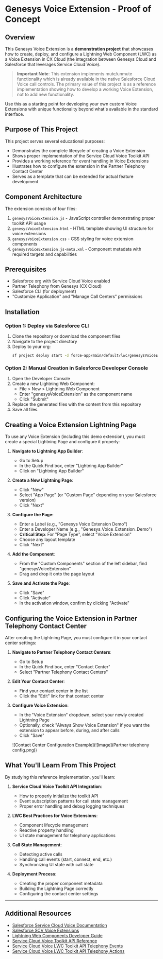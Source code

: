 # Genesys Voice Extension - Proof of Concept

## Overview

This Genesys Voice Extension is a **demonstration project** that showcases how to create, deploy, and configure a Lightning Web Component (LWC) as a Voice Extension in CX Cloud (the integration between Genesys Cloud and Salesforce that leverages Service Cloud Voice). 

> **Important Note**: This extension implements mute/unmute functionality which is already available in the native Salesforce Cloud Voice call controls. The primary value of this project is as a reference implementation showing how to develop a working Voice Extension, not to add new functionality.

Use this as a starting point for developing your own custom Voice Extensions with unique functionality beyond what's available in the standard interface.

## Purpose of This Project

This project serves several educational purposes:

- Demonstrates the complete lifecycle of creating a Voice Extension
- Shows proper implementation of the Service Cloud Voice Toolkit API
- Provides a working reference for event handling in Voice Extensions
- Illustrates how to configure the extension in the Partner Telephony Contact Center
- Serves as a template that can be extended for actual feature development

## Component Architecture

The extension consists of four files:

1. `genesysVoiceExtension.js` - JavaScript controller demonstrating proper toolkit API usage
2. `genesysVoiceExtension.html` - HTML template showing UI structure for voice extensions
3. `genesysVoiceExtension.css` - CSS styling for voice extension components
4. `genesysVoiceExtension.js-meta.xml` - Component metadata with required targets and capabilities

## Prerequisites

- Salesforce org with Service Cloud Voice enabled
- Partner Telephony from Genesys (CX Cloud)
- Salesforce CLI (for deployment)
- "Customize Application" and "Manage Call Centers" permissions

## Installation

### Option 1: Deploy via Salesforce CLI

1. Clone the repository or download the component files
2. Navigate to the project directory
3. Deploy to your org:
   ```bash
   sf project deploy start -d force-app/main/default/lwc/genesysVoiceExtension -o <your_SF_username>
   ```

### Option 2: Manual Creation in Salesforce Developer Console

1. Open the Developer Console
2. Create a new Lightning Web Component:
   - File > New > Lightning Web Component
   - Enter "genesysVoiceExtension" as the component name
   - Click "Submit"
3. Replace the generated files with the content from this repository
4. Save all files

## Creating a Voice Extension Lightning Page

To use any Voice Extension (including this demo extension), you must create a special Lightning Page and configure it properly:

1. **Navigate to Lightning App Builder**:
   - Go to Setup
   - In the Quick Find box, enter "Lightning App Builder"
   - Click on "Lightning App Builder"

2. **Create a New Lightning Page**:
   - Click "New"
   - Select "App Page" (or "Custom Page" depending on your Salesforce version)
   - Click "Next"

3. **Configure the Page**:
   - Enter a Label (e.g., "Genesys Voice Extension Demo")
   - Enter a Developer Name (e.g., "Genesys_Voice_Extension_Demo")
   - **Critical Step**: For "Page Type", select "Voice Extension"
   - Choose any layout template
   - Click "Next"

4. **Add the Component**:
   - From the "Custom Components" section of the left sidebar, find "genesysVoiceExtension"
   - Drag and drop it onto the page layout

5. **Save and Activate the Page**:
   - Click "Save"
   - Click "Activate"
   - In the activation window, confirm by clicking "Activate"

## Configuring the Voice Extension in Partner Telephony Contact Center

After creating the Lightning Page, you must configure it in your contact center settings:

1. **Navigate to Partner Telephony Contact Centers**:
   - Go to Setup
   - In the Quick Find box, enter "Contact Center"
   - Select "Partner Telephony Contact Centers"

2. **Edit Your Contact Center**:
   - Find your contact center in the list
   - Click the "Edit" link for that contact center

3. **Configure Voice Extension**:
   - In the "Voice Extension" dropdown, select your newly created Lightning Page
   - Optionally, check "Always Show Voice Extension" if you want the extension to appear before, during, and after calls
   - Click "Save"

   ![Contact Center Configuration Example](![image](Partner telephony config.png))

## What You'll Learn From This Project

By studying this reference implementation, you'll learn:

1. **Service Cloud Voice Toolkit API Integration**:
   - How to properly initialize the toolkit API
   - Event subscription patterns for call state management
   - Proper error handling and debug logging techniques

2. **LWC Best Practices for Voice Extensions**:
   - Component lifecycle management
   - Reactive property handling
   - UI state management for telephony applications

3. **Call State Management**:
   - Detecting active calls
   - Handling call events (start, connect, end, etc.)
   - Synchronizing UI state with call state

4. **Deployment Process**:
   - Creating the proper component metadata
   - Building the Lightning Page correctly
   - Configuring the contact center settings

---

## Additional Resources

- [Salesforce Service Cloud Voice Documentation](https://help.salesforce.com/s/articleView?id=sf.voice_setup.htm&type=5)
- [Salesforce SCV Voice Extensions](https://help.salesforce.com/s/articleView?id=service.voice_pt_setup_extensions.htm&type=5) 
- [Lightning Web Components Developer Guide](https://developer.salesforce.com/docs/component-library/documentation/en/lwc)
- [Service Cloud Voice Toolkit API Reference](https://developer.salesforce.com/docs/atlas.en-us.api_console.meta/api_console/sforce_api_console_lightning_voicetoolkit.htm)
- [Service Cloud Voice LWC Toolkit API Telephony Events](https://developer.salesforce.com/docs/atlas.en-us.244.0.voice_developer_guide.meta/voice_developer_guide/voice_lc_toolkit_telephony_lwc.htm)
- [Service Cloud Voice LWC Toolkit API Telephony Actions](https://developer.salesforce.com/docs/atlas.en-us.244.0.voice_developer_guide.meta/voice_developer_guide/voice_lc_toolkit_lwc_telephony_actions.htm)
